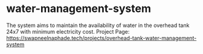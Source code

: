 # water-management-system
The system aims to maintain the availability of water in the overhead tank 24x7 with minimum electricity cost.
Project Page: https://swapneelnaphade.tech/projects/overhead-tank-water-management-system
